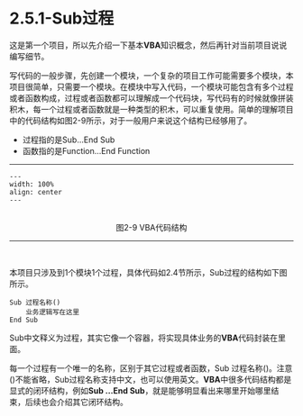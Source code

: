 # 2.5.1-Sub过程

这是第一个项目，所以先介绍一下基本**VBA**知识概念，然后再针对当前项目说说编写细节。

写代码的一般步骤，先创建一个模块，一个复杂的项目工作可能需要多个模块，本项目很简单，只需要一个模块。在模块中写入代码，一个模块可能包含有多个过程或者函数构成，过程或者函数都可以理解成一个代码块，写代码有的时候就像拼装积木，每一个过程或者函数就是一种类型的积木，可以重复使用。简单的理解项目中的代码结构如图2-9所示，对于一般用户来说这个结构已经够用了。

- 过程指的是Sub…End Sub
- 函数指的是Function…End Function

---
```{figure} image/2-9.png
---
width: 100%
align: center
---
```
<br />
<center>图2-9 VBA代码结构</center>

---
<br />

本项目只涉及到1个模块1个过程，具体代码如2.4节所示，Sub过程的结构如下图所示。

```{code-block}
Sub 过程名称()
	业务逻辑写在这里
End Sub 
```

Sub中文释义为过程，其实它像一个容器，将实现具体业务的**VBA**代码封装在里面。

每一个过程有一个唯一的名称，区别于其它过程或者函数，Sub 过程名称()。注意()不能省略，Sub过程名称支持中文，也可以使用英文。**VBA**中很多代码结构都是显式的闭环结构，例如**Sub …End Sub**，就是能够明显看出来哪里开始哪里结束，后续也会介绍其它闭环结构。

<br />
